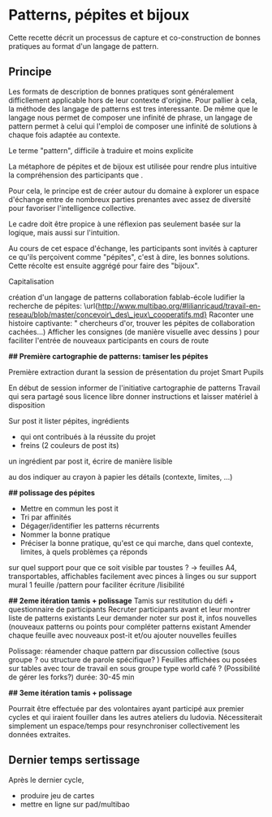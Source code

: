 <!--

---
title: Patterns, pépites et bijoux 
description: Cette recette décrit un processus de capture et co-construction de bonnes pratiques au format d'un langage de pattern.
image_url: 
licence: CC-BY-SA
---

-->



# Patterns, pépites et bijoux 

Cette recette décrit un processus de capture et co-construction de bonnes pratiques au format d'un langage de pattern.


## Principe

Les formats de description de bonnes pratiques sont généralement difficllement applicable hors de leur contexte d'origine. Pour pallier à cela, la méthode des langage de patterns est tres interessante. De même que le langage nous permet de composer une infinité de phrase, un langage de pattern permet à celui qui l'emploi de composer une infinité de solutions à chaque fois adaptée au contexte.

Le terme "pattern", difficile à traduire et moins explicite

La métaphore de pépites et de bijoux est utilisée pour rendre plus intuitive la compréhension des participants que .

Pour cela, le principe est de créer autour du domaine à explorer un espace d'échange entre de nombreux parties prenantes avec assez de diversité pour favoriser l'intelligence collective.

Le cadre doit être propice à une réflexion pas seulement basée sur la logique, mais aussi sur l'intuition.

Au cours de cet espace d'échange, les participants sont invités à capturer ce qu'ils perçoivent comme "pépites", c'est à dire, les bonnes solutions. Cette récolte est ensuite aggrégé pour faire des "bijoux". 


 Capitalisation

création d'un langage de patterns collaboration fablab-école
ludifier la recherche de pépites: \url{http://www.multibao.org/#lilianricaud/travail-en-reseau/blob/master/concevoir\_des\_jeux\_cooperatifs.md}
Raconter une histoire captivante: " chercheurs d'or, trouver les pépites de collaboration cachées...)
Afficher les consignes (de manière visuelle avec dessins ) pour faciliter l'entrée de nouveaux participants en cours de route

**## Première cartographie de patterns: tamiser les pépites**

Première extraction durant la session de présentation du projet Smart Pupils 

En début de session informer de l'initiative cartographie de patterns
Travail qui sera partagé sous licence libre donner instructions et laisser matériel à disposition

Sur post it lister pépites, ingrédients 
- qui ont contribués à la réussite du projet 
- freins (2 couleurs de post its)

un ingrédient par post it, écrire de manière lisible

au dos indiquer au crayon à papier les détails (contexte, limites, ...)

**## polissage des pépites**

- Mettre en commun les post it
- Tri par affinités
- Dégager/identifier les patterns récurrents
- Nommer la bonne pratique
- Préciser la bonne pratique, qu'est ce qui marche, dans quel contexte, limites, à quels problèmes ça réponds

sur quel support pour que ce soit visible par toustes ? 
-> feuilles A4, transportables, affichables facilement avec pinces à linges ou sur support mural
1 feuille /pattern pour faciliter écriture /lisibilité

**## 2eme itération tamis + polissage**
Tamis sur restitution du défi + questionnaire de participants
Recruter participants avant et leur montrer liste de patterns existants
Leur demander noter sur post it, infos nouvelles (nouveaux patterns ou points pour compléter patterns existant 
Amender chaque feuille avec nouveaux post-it et/ou ajouter nouvelles feuilles

Polissage: réamender chaque pattern par discussion collective (sous groupe ? ou structure de parole spécifique? )
Feuilles affichées ou posées sur tables avec tour de travail en sous groupe type world café ? (Possibilité de gérer les forks?)
durée: 30-45 min

**## 3eme itération tamis + polissage**

Pourrait être effectuée par des volontaires ayant participé aux premier cycles et qui iraient fouiller dans les autres ateliers du ludovia.
Nécessiterait simplement un espace/temps pour resynchroniser collectivement les données extraites.

## Dernier temps **sertissage**

Après le dernier cycle, 
- produire jeu de cartes
- mettre en ligne sur pad/multibao



